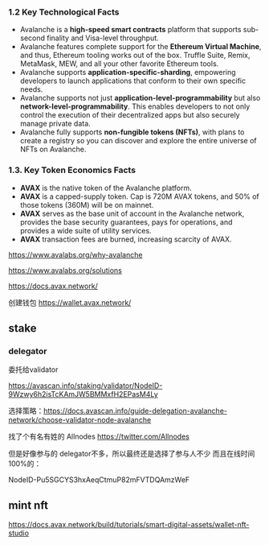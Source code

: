 ### 1.2 Key Technological Facts

- Avalanche is a **high-speed smart contracts** platform that supports sub-second finality and Visa-level throughput.
- Avalanche features complete support for the **Ethereum Virtual Machine**, and thus, Ethereum tooling works out of the box. Truffle Suite, Remix, MetaMask, MEW, and all your other favorite Ethereum tools.
- Avalanche supports **application-specific-sharding**, empowering developers to launch applications that conform to their own specific needs.
- Avalanche supports not just **application-level-programmability** but also **network-level-programmability**. This enables developers to not only control the execution of their decentralized apps but also securely manage private data.
- Avalanche fully supports **non-fungible tokens (NFTs)**, with plans to create a registry so you can discover and explore the entire universe of NFTs on Avalanche.

### 1.3. Key Token Economics Facts

- **AVAX** is the native token of the Avalanche platform.
- **AVAX** is a capped-supply token. Cap is 720M AVAX tokens, and 50% of those tokens (360M) will be on mainnet.
- **AVAX** serves as the base unit of account in the Avalanche network, provides the base security guarantees, pays for operations, and provides a wide suite of utility services.
- **AVAX** transaction fees are burned, increasing scarcity of AVAX.

https://www.avalabs.org/why-avalanche

https://www.avalabs.org/solutions

https://docs.avax.network/

创建钱包 https://wallet.avax.network/



## stake

### delegator

委托给validator

https://avascan.info/staking/validator/NodeID-9Wzwy6h2isTcKAmJW5BMMxfH2EPasM4Ly

选择策略：https://docs.avascan.info/guide-delegation-avalanche-network/choose-validator-node-avalanche

找了个有名有姓的 Allnodes  https://twitter.com/Allnodes

但是好像参与的 delegator不多，所以最终还是选择了参与人不少 而且在线时间100%的：

NodeID-Pu5SGCYS3hxAeqCtmuP82mFVTDQAmzWeF



## mint nft

https://docs.avax.network/build/tutorials/smart-digital-assets/wallet-nft-studio

